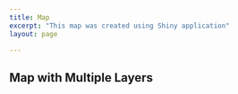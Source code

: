 ```yaml
---
title: Map
excerpt: "This map was created using Shiny application"
layout: page

---
```

## Map with Multiple Layers

<div id="map" style="height: 500px; width: 100%;"></div>

<script src="https://unpkg.com/leaflet@1.9.4/dist/leaflet.js"></script>
<script>
    var map = L.map('map').setView([40.7128, -74.0060], 5);

    // Define base layers
    var osm = L.tileLayer('https://{s}.tile.openstreetmap.org/{z}/{x}/{y}.png', { attribution: '&copy; OpenStreetMap' });
    var satellite = L.tileLayer('https://{s}.google.com/vt/lyrs=s&x={x}&y={y}&z={z}', {
        attribution: '© Google',
        subdomains: ['mt0', 'mt1', 'mt2', 'mt3']
    });

    osm.addTo(map); // Default layer

    // Load external point data
    var pointsLayer = new L.LayerGroup();
    fetch('assets/CFG_map/points.geojson')
        .then(response => response.json())
        .then(data => {
            L.geoJSON(data, {
                onEachFeature: function(feature, layer) {
                    if (feature.properties) {
                        layer.bindPopup("<b>" + feature.properties.name + "</b><br>" + feature.properties.description);
                    }
                }
            }).addTo(pointsLayer);
        });

    // Add a polygon layer (example)
    var polygonLayer = L.geoJSON({
        "type": "Feature",
        "geometry": { "type": "Polygon", "coordinates": [[[-75, 40], [-75, 42], [-72, 42], [-72, 40], [-75, 40]]] },
        "properties": { "name": "Example Area" }
    }).bindPopup("This is an example polygon.");

    // Layer control
    L.control.layers(
        { "OpenStreetMap": osm, "Satellite": satellite },
        { "Points": pointsLayer, "Polygon": polygonLayer }
    ).addTo(map);
</script>

